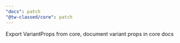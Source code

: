 ```yaml
---
"docs": patch
"@tw-classed/core": patch
---
```


Export VariantProps from core, document variant props in core docs
